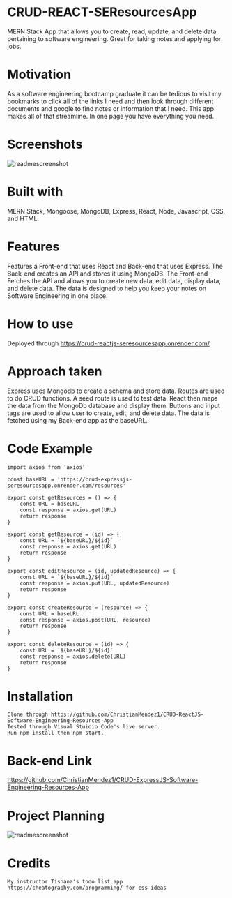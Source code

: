 # CRUD-REACT-SEResourcesApp

MERN Stack App that allows you to create, read, update, and delete data pertaining to software engineering. Great for taking notes and applying for jobs.

# Motivation

As a software engineering bootcamp graduate it can be tedious to visit my bookmarks to click all of the links I need and then look through different documents and google to find notes or information that I need. This app makes all of that streamline. In one page you have everything you need.

# Screenshots

![readmescreenshot](https://i.imgur.com/frjYTMn.png)

# Built with

MERN Stack, Mongoose, MongoDB, Express, React, Node, Javascript, CSS, and HTML.

# Features

Features a Front-end that uses React and Back-end that uses Express. The Back-end creates an API and stores it using MongoDB. The Front-end Fetches the API and allows you to create new data, edit data, display data, and delete data. The data is designed to help you keep your notes on Software Engineering in one place. 

# How to use

Deployed through https://crud-reactjs-seresourcesapp.onrender.com/

# Approach taken

Express uses Mongodb to create a schema and store data. Routes are used to do CRUD functions. A seed route is used to test data. React then maps the data from the MongoDb database and display them. Buttons and input tags are used to allow user to create, edit, and delete data. The data is fetched using my Back-end app as the baseURL.

# Code Example

```
import axios from 'axios'

const baseURL = 'https://crud-expressjs-seresourcesapp.onrender.com/resources'

export const getResources = () => {
    const URL = baseURL
    const response = axios.get(URL) 
    return response
}

export const getResource = (id) => {
    const URL = `${baseURL}/${id}`
    const response = axios.get(URL)
    return response
}

export const editResource = (id, updatedResource) => {
    const URL = `${baseURL}/${id}`
    const response = axios.put(URL, updatedResource)
    return response
}

export const createResource = (resource) => {
    const URL = baseURL
    const response = axios.post(URL, resource)
    return response
}

export const deleteResource = (id) => {
    const URL = `${baseURL}/${id}`
    const response = axios.delete(URL)
    return response
}
```

# Installation
```
Clone through https://github.com/ChristianMendez1/CRUD-ReactJS-Software-Engineering-Resources-App
Tested through Visual Stuidio Code's live server. 
Run npm install then npm start.
```

# Back-end Link
https://github.com/ChristianMendez1/CRUD-ExpressJS-Software-Engineering-Resources-App

# Project Planning
![readmescreenshot](https://i.imgur.com/s1P4AdS.png)

# Credits

```
My instructor Tishana's todo list app
https://cheatography.com/programming/ for css ideas
```